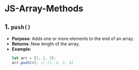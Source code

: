 # JS-Array-Methods
## 1. `push()`
- **Purpose**: Adds one or more elements to the end of an array.
- **Returns**: New length of the array.
- **Example**:
    ```js
    let arr = [1, 2, 3];
    arr.push(4); // [1, 2, 3, 4]
    ```

